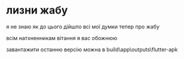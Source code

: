 # лизни жабу

я не знаю як до цього дійшло всі мої думки тепер про жабу 

всім натхненникам вітання я вас обожнюю 

завантажити останню версію можна в build\app\outputs\flutter-apk
